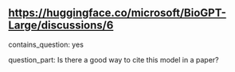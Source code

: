 ## https://huggingface.co/microsoft/BioGPT-Large/discussions/6

contains_question: yes

question_part: Is there a good way to cite this model in a paper? 